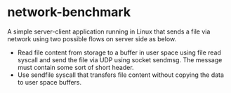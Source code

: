 # network-benchmark
A simple server-client application running in Linux that sends a file via network using two possible flows on server side as below.

  -  Read file content from storage to a buffer in user space using file read syscall and send the file via UDP using socket sendmsg. The message must contain some sort of short header.
  -  Use sendfile syscall that transfers file content without copying the data to user space buffers.

